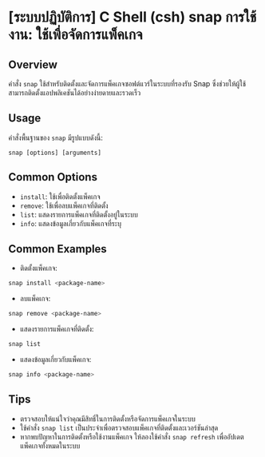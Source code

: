 # [ระบบปฏิบัติการ] C Shell (csh) snap การใช้งาน: ใช้เพื่อจัดการแพ็คเกจ

## Overview
คำสั่ง `snap` ใช้สำหรับติดตั้งและจัดการแพ็คเกจซอฟต์แวร์ในระบบที่รองรับ Snap ซึ่งช่วยให้ผู้ใช้สามารถติดตั้งแอปพลิเคชันได้อย่างง่ายดายและรวดเร็ว

## Usage
คำสั่งพื้นฐานของ `snap` มีรูปแบบดังนี้:
```
snap [options] [arguments]
```

## Common Options
- `install`: ใช้เพื่อติดตั้งแพ็คเกจ
- `remove`: ใช้เพื่อลบแพ็คเกจที่ติดตั้ง
- `list`: แสดงรายการแพ็คเกจที่ติดตั้งอยู่ในระบบ
- `info`: แสดงข้อมูลเกี่ยวกับแพ็คเกจที่ระบุ

## Common Examples
- ติดตั้งแพ็คเกจ:
```bash
snap install <package-name>
```

- ลบแพ็คเกจ:
```bash
snap remove <package-name>
```

- แสดงรายการแพ็คเกจที่ติดตั้ง:
```bash
snap list
```

- แสดงข้อมูลเกี่ยวกับแพ็คเกจ:
```bash
snap info <package-name>
```

## Tips
- ตรวจสอบให้แน่ใจว่าคุณมีสิทธิ์ในการติดตั้งหรือจัดการแพ็คเกจในระบบ
- ใช้คำสั่ง `snap list` เป็นประจำเพื่อตรวจสอบแพ็คเกจที่ติดตั้งและเวอร์ชันล่าสุด
- หากพบปัญหาในการติดตั้งหรือใช้งานแพ็คเกจ ให้ลองใช้คำสั่ง `snap refresh` เพื่ออัปเดตแพ็คเกจทั้งหมดในระบบ